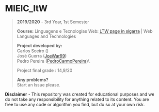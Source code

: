 # MIEIC_ltW

> **2019/2020** - 3rd Year, 1st Semester
>
> **Course:** Linguagens e Tecnologias Web: [LTW page in sigarra](https://sigarra.up.pt/feup/pt/ucurr_geral.ficha_uc_view?pv_ocorrencia_id=436447) | 
Web Languages and Technologies 
>
> **Project developed by:**\
> Carlos Soeiro ([](https://github.com/))\
> José Guerra ([JoeWar99](https://github.com/joewar99)) \
> Pedro Pereira ([PedroCarmoPereira](https://github.com/PedroCarmoPereira))\
>
>
> Project final grade : 14,9/20
>
>
> **Any problems?**\
> Start an Issue please.

**Disclaimer** - This repository was created for educational purposes and we do not take any responsibility for anything related to its content. You are free to use any code or algorithm you find, but do so at your own risk.
